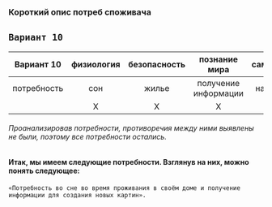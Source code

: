 ### Короткий опис потреб споживача
##    `Вариант 10`
| Вариант 10  | физиология | безопасность |    познание мира     | самоактуализация |
|:-----------:|:----------:|:------------:|:--------------------:|:----------------:|
| потребность |    сон     |    жилье     | получение информации | написать картину |
|             |     X      |      X       |          X           |        X         |
###### Проанализировав потребности, противоречия между ними выявлены не были, поэтому все потребности остались.
#### Итак, мы имеем следующие потребности. Взглянув на них, можно понять следующее:
`«Потребность во сне во время проживания в своём доме и получение информации для создания новых картин».`


